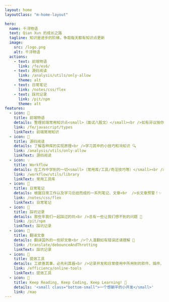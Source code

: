 ```yaml
---
layout: home
layoutClass: "m-home-layout"

hero:
  name: 千浔物语
  text: Qian Xun 的成长之路
  tagline: 知识是进步的阶梯，争取每天都有知识点更新
  image:
    src: /logo.png
    alt: 千浔物语
  actions:
    - text: 前端物语
      link: /fe/es6/
    - text: 源码阅读
      link: /analysis/utils/only-allow
      theme: alt
    - text: 日常笔记
      link: /notes/css/flex
    - text: 踩坑记录
      link: /pit/npm
      theme: alt
features:
  - icon: 📖
    title: 前端物语
    details: 整理前端常用知识点<small>（面试八股文）</small><br />如有异议按你的理解为主，不接受反驳 🧐
    link: /fe/javascript/types
    linkText: 前端常用知识
  - icon: 📘
    title: 源码阅读
    details: 了解各种库的实现原理<br />学习其中的小技巧和冷知识 🔍️
    link: /analysis/utils/only-allow
    linkText: 源码阅读
  - icon: 💡
    title: Workflow
    details: 在工作中学到的一切<small>（常用库/工具/奇淫技巧等）</small><br />配合 CV 大法来更好的摸鱼 🙈
    link: /workflow/utils/library
    linkText: 常用工具库
  - icon: 📝
    title: 日常笔记
    details: 根据日常工作以及学习总结而成的一系列笔记、文章<br  />长文章预警！✨
    link: /notes/css/flex
    linkText: 日常笔记
  - icon: 🐞
    title: 踩坑记录
    details: 那些年我们一起踩过的坑<br />总有一些让我们想不到的问题 🤡
    link: /pit/npm
    linkText: 踩坑记录
  - icon: 🌟
    title: 翻译文章
    details: 翻译国外的一些好文章<br />个人渣翻如有错误还请理解 🌱
    link: /translate/debounceAndThrotting
    linkText: 踩坑记录
  - icon: 🧰
    title: 提效工具
    details: 工欲善其事，必先利其器<br />记录开发和日常使用中所用到的软件、插件、扩展等 💫
    link: /efficiency/online-tools
    linkText: 提效工具
  - icon: 🍺
    title: Keep Reading, Keep Coding, Keep Learning! 🎉
    details: '<small class="bottom-small">一个想躺平的小开发</small>'
    link: /mao
---
```


<style>
/*爱的魔力转圈圈*/
.m-home-layout .image-src:hover {
  transform: translate(-50%, -50%) rotate(666turn);
  transition: transform 59s 1s cubic-bezier(0.3, 0, 0.8, 1);
}

.m-home-layout .details small {
  opacity: 0.8;
}

.m-home-layout .item:last-child .details {
  display: flex;
  justify-content: flex-end;
  align-items: end;
}
</style>
